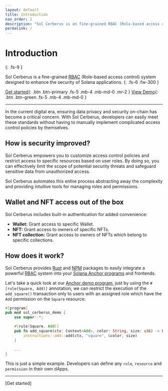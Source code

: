 ```yaml
---
layout: default
title: Introduction
nav_order: 1
description: "Sol Cerberus is an fine-grained RBAC (Role-based access control) system designed to enhance the security of Solana Blockchain applications."
permalink: /
---
```


# Introduction
{: .fs-9 }

Sol Cerberus is a fine-grained [RBAC] (Role-based access control) system designed to enhance the security of Solana applications.
{: .fs-6 .fw-300 }

[Get started](/docs/get-started){: .btn .btn-primary .fs-5 .mb-4 .mb-md-0 .mr-2 }
[View Demo][Demo]{: .btn .btn-green .fs-5 .mb-4 .mb-md-0 }

---

In the current digital era, ensuring data privacy and security on-chain has become a critical concern. With Sol Cerberus, developers can easily meet these standards without having to manually implement complicated access control policies by themselves.


## How is security improved?

Sol Cerberus empowers you to customize access control policies and restrict access to specific resources based on user roles. By doing so, you can effectively limit the scope of potential security threats and safeguard sensitive data from unauthorized access.

Sol Cerberus automates this entire process abstracting away the complexity and providing intuitive tools for managing roles and permissions.

## Wallet and NFT access out of the box
Sol Cerberus includes built-in authentication for added convenience:

- **Wallet:** Grant access to specific Wallet.
- **NFT:** Grant access to owners of specific NFTs.
- **NFT collection:** Grant access to owners of NFTs which belong to specific collections.

## How does it work?
Sol Cerberus provides [Rust] and [NPM] packages to easily integrate a powerful [RBAC] system into your [Solana Anchor programs] and frontends. 

Let's take a quick look at our [Anchor demo program], just by using the `#[rule(Square, Add)]` annotation, we can restrict the execution of the `add_square()` transaction only to users with an assigned role which have the `Add` permission on the `Square` resource:

```rust
#[program]
pub mod sol_cerberus_demo {
    use super::*;

    #[rule(Square, Add)]
    pub fn add_square(ctx: Context<Add>, color: String, size: u16) -> Result<()> {
        instructions::add::add(ctx, "square", &color, size)
    }

    ...
}
```
This is just a simple example. Developers can define any `role`, `resource` and `permission` in their own dApps.

---

<div class="prev-next">
<div markdown="1">
</div>
<div markdown="1">
[Get started]
</div>
</div>


[RBAC]: https://en.wikipedia.org/wiki/Role-based_access_control
[Demo]: https://demo.solcerberus.com/
[Rust]: https://crates.io/crates/sol-cerberus
[NPM]: https://www.npmjs.com/package/sol-cerberus-js
[Solana Anchor programs]: https://book.anchor-lang.com/introduction/what_is_anchor.html
[Anchor demo program]: https://github.com/AnderUstarroz/sol-cerberus-demo/blob/main/programs/sol-cerberus-demo/src/lib.rs#L26-L29
[Get started]: docs/get-started
